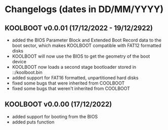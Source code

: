 # Changelogs (dates in DD/MM/YYYY)

## KOOLBOOT v0.0.01 (17/12/2022 - 19/12/2922)

- added the BIOS Parameter Block and Extended Boot Record data to the boot sector, which makes KOOLBOOT compatible with FAT12 formatted disks
- KOOLBOOT will now use the BIOS to get the geometry of the boot device
- KOOLBOOT now loads a second stage bootloader stored in ::/koolboot.bin
- added support for FAT16 formatted, unpartitioned hard disks
- fixed some bugs that were inherited from COOLBOOT
- fixed some bugs that weren't inherited from COOLBOOT

## KOOLBOOT v0.0.00 (17/12/2022)

- added support for booting from the BIOS
- added puts function
